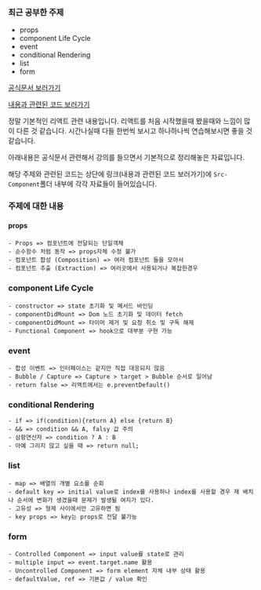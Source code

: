 ### 최근 공부한 주제

- props
- component Life Cycle
- event
- conditional Rendering
- list
- form

<a href="https://ko.reactjs.org/docs/getting-started.html">공식문서 보러가기</a>

<a href="https://github.com/jihongzzang/reactPratice/tree/reactBasic">내용과 관련된 코드 보러가기</a>

정말 기본적인 리액트 관련 내용입니다. 리액트를 처음 시작했을때 봤을때와 느낌이 많이 다른 것 같습니다. 시간나실때 다들 한번씩 보시고 하나하나씩 연습해보시면 좋을 것 같습니다.

아래내용은 공식문서 관련해서 강의를 들으면서 기본적으로 정리해놓은 자료입니다.

해당 주제와 관련된 코드는 상단에 링크(내용과 관련된 코드 보러가기)에 `Src-Component`폴더 내부에 각각 자료들이 들어있습니다.

### 주제에 대한 내용

#### props

```
- Props => 컴포넌트에 전달되는 단일객체
- 순수함수 처럼 동작 => props자체 수정 불가
- 컴포넌트 합성 (Composition) => 여러 컴포넌트 들을 모아서
- 컴포넌트 추출 (Extraction) => 여러곳에서 사용되거나 복잡한경우
```

### component Life Cycle

```
- constructor => state 초기화 및 메서드 바인딩
- componentDidMount => Dom 노드 초기화 및 데이터 fetch
- componentDidMount => 타이머 제거 및 요청 취소 및 구독 해제
- Functional Component => hook으로 대부분 구현 가능
```

### event

```
- 합성 이벤트 => 인터페이스는 같지만 직접 대응되지 않음
- Bubble / Capture => Capture > target > Bubble 순서로 일어남
- return false => 리액트에서는 e.preventDefault()
```

### conditional Rendering

```
- if => if(condition){return A} else {return B}
- && => condition && A, falsy 값 주의
- 삼항연산자 => condition ? A : B
- 아예 그리지 않고 싶을 때 => return null;
```

### list

```
- map => 배열의 개별 요소를 순회
- default key => initial value로 index를 사용하나 index를 사용할 경우 재 배치나 순서에 변화가 생겼을때 문제가 발생될 여지가 있다.
- 고유성 => 형제 사이에서만 고유하면 됨
- key props => key는 props로 전달 불가능
```

### form

```
- Controlled Component => input value를 state로 관리
- multiple input => event.target.name 활용
- Uncontrolled Component => form element 자체 내부 상태 활용
- defaultValue, ref => 기본값 / value 확인
```
